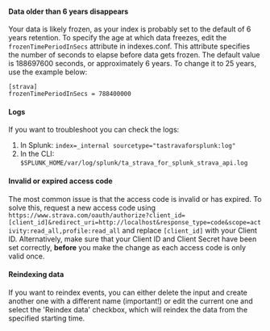 #### Data older than 6 years disappears
Your data is likely frozen, as your index is probably set to the default of 6 years retention. To specify the age at which data freezes, edit the `frozenTimePeriodInSecs` attribute in indexes.conf. This attribute specifies the number of seconds to elapse before data gets frozen. The default value is 188697600 seconds, or approximately 6 years. To change it to 25 years, use the example below:

```
[strava]
frozenTimePeriodInSecs = 788400000
```

#### Logs
If you want to troubleshoot you can check the logs:

1. In Splunk: `index=_internal sourcetype="tastravaforsplunk:log"`
2. In the CLI: `$SPLUNK_HOME/var/log/splunk/ta_strava_for_splunk_strava_api.log`

#### Invalid or expired access code
The most common issue is that the access code is invalid or has expired. To solve this, request a new access code using `https://www.strava.com/oauth/authorize?client_id=[client_id]&redirect_uri=http://localhost&response_type=code&scope=activity:read_all,profile:read_all` and replace `[client_id]` with your Client ID. Alternatively, make sure that your Client ID and Client Secret have been set correctly, **before** you make the change as each access code is only valid once.

#### Reindexing data
If you want to reindex events, you can either delete the input and create another one with a different name (important!) or edit the current one and select the 'Reindex data' checkbox, which will reindex the data from the specified starting time.